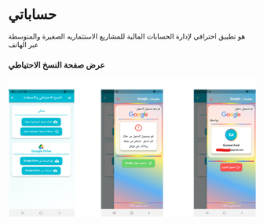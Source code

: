 # حساباتي

هو تطبيق احترافي لإدارة الحسابات المالية للمشاريع الاستثماريه الصغيرة والمتوسطة عبر الهاتف


<!-- ## Getting Started

This project is a starting point for a Flutter application.

A few resources to get you started if this is your first Flutter project:

- [Lab: Write your first Flutter app](https://docs.flutter.dev/get-started/codelab)
- [Cookbook: Useful Flutter samples](https://docs.flutter.dev/cookbook)

For help getting started with Flutter development, view the
[online documentation](https://docs.flutter.dev/), which offers tutorials,
samples, guidance on mobile development, and a full API reference. -->



### عرض صفحة النسخ الاحتياطي    

![صفحة النسخ الاحتياطي](images/img_README/backjes.png)


<!-- ![ تسجيل الدخول الى قوقل](images/img_README/sign_out_gogel.png) -->

<!-- ![وصف الصورة 2](images/اسم_الصورة2.png)
![وصف الصورة 3](images/اسم_الصورة3.png) -->